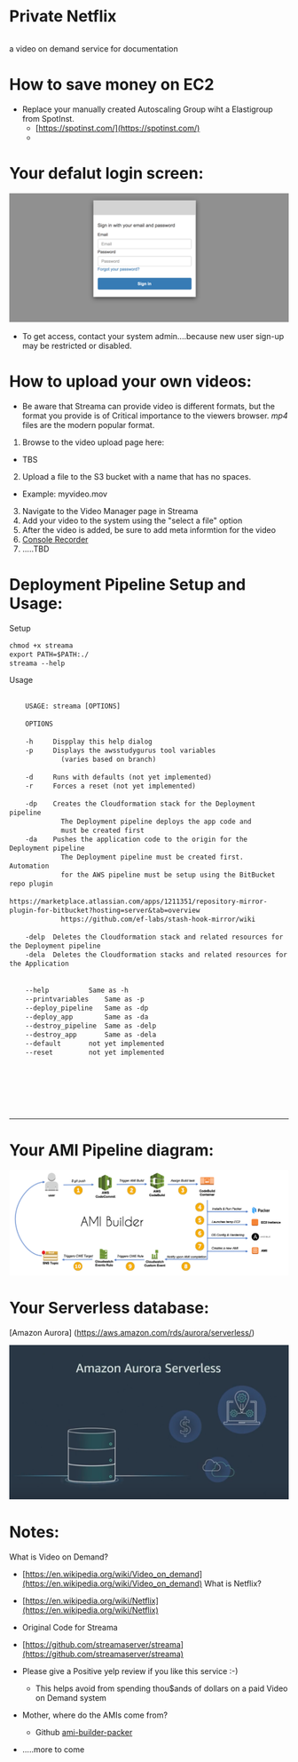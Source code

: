 ######
# Private Netflix
######

 a video on demand service for documentation











# How to save money on EC2
- Replace your manually created Autoscaling Group wiht a Elastigroup from SpotInst. 
	- [https://spotinst.com/](https://spotinst.com/)
	-  



# Your defalut login screen:

![login image](login.png)

* To get access, contact your system admin....because new user sign-up may be restricted or disabled.  




# How to upload your own videos:
* Be aware that Streama can provide video is different formats, but the format you provide is of Critical importance to the viewers browser.  *mp4* files are the modern popular format. 

1. Browse to the video upload page here: 

 - TBS
2. Upload a file to the S3 bucket with a name that has no spaces. 
 - Example: myvideo.mov
3. Navigate to the Video Manager page in Streama
4. Add your video to the system using the "select a file" option
5. After the video is added, be sure to add meta informtion for the video
6. [Console Recorder](https://chrome.google.com/webstore/detail/console-recorder-for-aws/ganlhgooidfbijjidcpkeaohjnkeicba/related?hl=en)
6. .....TBD
 




# Deployment Pipeline Setup and Usage:


Setup

```
chmod +x streama
export PATH=$PATH:./
streama --help

```

Usage

```

    USAGE: streama [OPTIONS] 

    OPTIONS

	-h     Dispplay this help dialog
	-p     Displays the awsstudygurus tool variables 
	         (varies based on branch)

	-d     Runs with defaults (not yet implemented)
	-r     Forces a reset (not yet implemented)

	-dp    Creates the Cloudformation stack for the Deployment pipeline
	         The Deployment pipeline deploys the app code and 
	         must be created first
	-da    Pushes the application code to the origin for the Deployment pipeline
	         The Deployment pipeline must be created first.  Automation 
	         for the AWS pipeline must be setup using the BitBucket repo plugin
	         https://marketplace.atlassian.com/apps/1211351/repository-mirror-plugin-for-bitbucket?hosting=server&tab=overview
	         https://github.com/ef-labs/stash-hook-mirror/wiki

	-delp  Deletes the Cloudformation stack and related resources for the Deployment pipeline
	-dela  Deletes the Cloudformation stacks and related resources for the Application


	--help 		    Same as -h
	--printvariables    Same as -p
	--deploy_pipeline   Same as -dp
	--deploy_app 	    Same as -da
	--destroy_pipeline  Same as -delp
	--destroy_app	    Same as -dela
	--default 	    not yet implemented
	--reset  	    not yet implemented


```


<br/>
<br/>
<br/>
<br/>













----------------------------------------------------------------------------------------------------------------------------





# Your AMI Pipeline diagram:

![AMI Pipeline](ami-builder-diagram.png)


# Your Serverless database:
[Amazon Aurora] (https://aws.amazon.com/rds/aurora/serverless/)

[ ![Amazon Aurora](database.png) ](https://www.youtube.com/watch?time_continue=3&v=IwyOyGs69N4)

# Notes:
What is Video on Demand? 

- [https://en.wikipedia.org/wiki/Video_on_demand](https://en.wikipedia.org/wiki/Video_on_demand)
What is Netflix? 

- [https://en.wikipedia.org/wiki/Netflix](https://en.wikipedia.org/wiki/Netflix) 

- Original Code for Streama
- [https://github.com/streamaserver/streama](https://github.com/streamaserver/streama)
- Please give a Positive yelp review if you like this service :-) 
	- This helps avoid from spending thou$ands of dollars on a paid Video on Demand system
- Mother, where do the AMIs come from? 
	- Github [ami-builder-packer](https://github.com/awslabs/ami-builder-packer) 
- .....more to come






